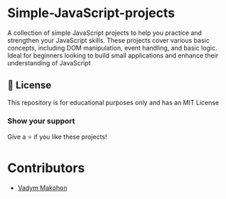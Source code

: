 # Simple-JavaScript-projects

A collection of simple JavaScript projects to help you practice and strengthen your JavaScript skills. These projects cover various basic concepts, including DOM manipulation, event handling, and basic logic. Ideal for beginners looking to build small applications and enhance their understanding of JavaScript

## 📜 License

This repository is for educational purposes only and has an MIT License

### Show your support

Give a ⭐ if you like these projects!

# Contributors

- [Vadym Makohon](https://github.com/VadymMakohon)
